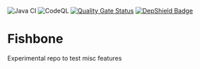 ![Java CI](https://github.com/arburk/fishbone/workflows/Java%20CI/badge.svg?branch=master) 
![CodeQL](https://github.com/arburk/fishbone/workflows/CodeQL/badge.svg?branch=master)
[![Quality Gate Status](https://sonarcloud.io/api/project_badges/measure?project=arburk_fishbone&metric=alert_status)](https://sonarcloud.io/dashboard?id=arburk_fishbone)
[![DepShield Badge](https://depshield.sonatype.org/badges/owner/repository/depshield.svg)](https://depshield.github.io)

# Fishbone
Experimental repo to test misc features
